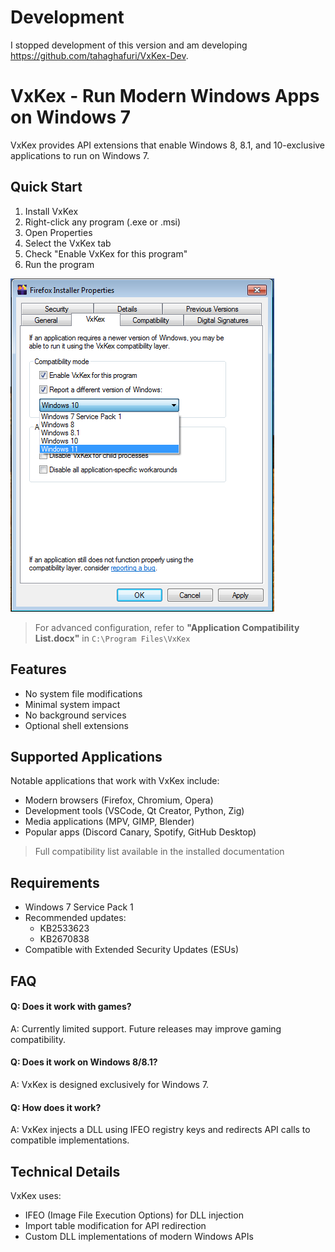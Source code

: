 # Development
I stopped development of this version and am developing https://github.com/tahaghafuri/VxKex-Dev.

# VxKex - Run Modern Windows Apps on Windows 7

VxKex provides API extensions that enable Windows 8, 8.1, and 10-exclusive applications to run on Windows 7.

## Quick Start

1. Install VxKex
2. Right-click any program (.exe or .msi)
3. Open Properties
4. Select the VxKex tab
5. Check "Enable VxKex for this program"
6. Run the program

![VxKex configuration GUI](/screenshot.png)

> For advanced configuration, refer to **"Application Compatibility List.docx"** in `C:\Program Files\VxKex`

## Features

- No system file modifications
- Minimal system impact
- No background services
- Optional shell extensions

## Supported Applications

Notable applications that work with VxKex include:

- Modern browsers (Firefox, Chromium, Opera)
- Development tools (VSCode, Qt Creator, Python, Zig)
- Media applications (MPV, GIMP, Blender)
- Popular apps (Discord Canary, Spotify, GitHub Desktop)

> Full compatibility list available in the installed documentation

## Requirements

- Windows 7 Service Pack 1
- Recommended updates:
    - KB2533623
    - KB2670838
- Compatible with Extended Security Updates (ESUs)

## FAQ

#### Q: Does it work with games?
A: Currently limited support. Future releases may improve gaming compatibility.

#### Q: Does it work on Windows 8/8.1?
A: VxKex is designed exclusively for Windows 7.

#### Q: How does it work?
A: VxKex injects a DLL using IFEO registry keys and redirects API calls to compatible implementations.

## Technical Details

VxKex uses:
- IFEO (Image File Execution Options) for DLL injection
- Import table modification for API redirection
- Custom DLL implementations of modern Windows APIs
